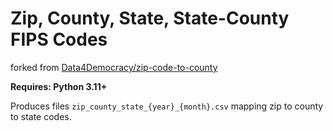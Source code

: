 # Zip, County, State, State-County FIPS Codes

forked from
[Data4Democracy/zip-code-to-county](https://github.com/Data4Democracy/zip-code-to-county)

**Requires: Python 3.11+**

Produces files `zip_county_state_{year}_{month}.csv` mapping zip to county to
state codes.

